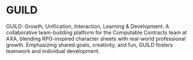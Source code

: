 # GUILD
GUILD: Growth, Unification, Interaction, Learning &amp; Development. A collaborative team-building platform for the Computable Contracts team at AXA, blending RPG-inspired character sheets with real-world professional growth. Emphasizing shared goals, creativity, and fun, GUILD fosters teamwork and individual development.
